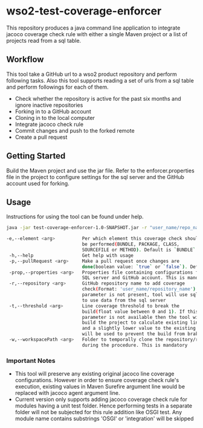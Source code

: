 
# wso2-test-coverage-enforcer #
This repository produces a java command line application to integrate jacoco coverage check rule with 
either a single Maven project or a list of projects read from a sql table.
## Workflow ##
This tool take a GitHub url to a wso2 product repository and perform
following tasks. Also this tool supports reading a set of urls from a sql table and perform followings for each of them.
* Check whether the repository is active for the past six months and ignore inactive repositories
* Forking in to a GitHub account
* Cloning in to the local computer
* Integrate jacoco check rule
* Commit changes and push to the forked remote
* Create a pull request 
## Getting Started ##
Build the Maven project and use the jar file. Refer to the enforcer.properties file in the project to configure settings for the sql server and the GitHub account used for forking.
## Usage ##
Instructions for using the tool can be found under help.
```bash
java -jar test-coverage-enforcer-1.0-SNAPSHOT.jar -r "user_name/repo_name" -w "path/to/your/clone/directory" -e "BUNDLE" -p "true" -prop "./path/to/your/enforcer.properties"
```
```bash
-e,--element <arg>          Per which element this coverage check should
                            be performed(BUNDLE, PACKAGE, CLASS,
                            SOURCEFILE or METHOD). Default is `BUNDLE`
 -h,--help                  Get help with usage
 -p,--pullRequest <arg>     Make a pull request once changes are
                            done(boolean value: `true` or `false`). Default is `true`
 -prop,--properties <arg>   Properties file containing configurations for
                            SQL server and GitHub account. This is mandatory.
 -r,--repository <arg>      GitHub repository name to add coverage
                            check(Format: 'user_name/repository_name'). If this 
                            parameter is not present, tool will use sql configurations
                            to use data from the sql server 
 -t,--threshold <arg>       Line coverage threshold to break the
                            build(float value between 0 and 1). If this
                            parameter is not available then the tool will
                            build the project to calculate existing line coverage
                            and a slightly lower value to the existing coverage
                            will be used to prevent the build from braking
 -w,--workspacePath <arg>   Folder to temporally clone the repository/repositories
                            during the procedure. This is mandatory
```
### Important Notes ###
* This tool will preserve any existing original jacoco line coverage configurations. However in order to 
ensure coverage check rule's execution, existing values in Maven Surefire argument line would be replaced with
jacoco agent argument line.
* Current version only supports adding jacoco coverage check rule for modules having a unit test folder. Hence performing tests in a separate folder will not be subjected for this rule addition like OSGI test. Any module name contains substrings 'OSGI' or 'integration' will be skipped
 